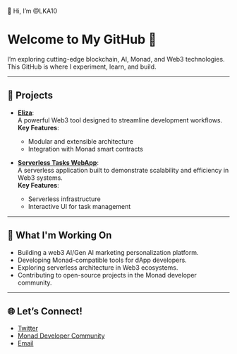 👋 Hi, I’m @LKA10
# Welcome to My GitHub 👋
I’m exploring cutting-edge blockchain, AI, Monad, and Web3 technologies.  
This GitHub is where I experiment, learn, and build.  

---

## 🌟 Projects
- [**Eliza**](https://github.com/lka/eliza):  
  A powerful Web3 tool designed to streamline development workflows.  
  **Key Features**:
  - Modular and extensible architecture
  - Integration with Monad smart contracts

- [**Serverless Tasks WebApp**](https://github.com/lka/serverless-tasks-webapp):  
  A serverless application built to demonstrate scalability and efficiency in Web3 systems.  
  **Key Features**:
  - Serverless infrastructure
  - Interactive UI for task management

---

## 🚀 What I'm Working On
- Building a web3 AI/Gen AI marketing personalization platform.
- Developing Monad-compatible tools for dApp developers.
- Exploring serverless architecture in Web3 ecosystems.
- Contributing to open-source projects in the Monad developer community.

---

## 🌐 Let’s Connect!
- [Twitter](https://twitter.com/lka10nft)
- [Monad Developer Community](https://monad.community)
- [Email](mailto:ogcollective200@gmail.com)
